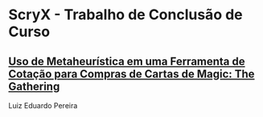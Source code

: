 # ScryX - Trabalho de Conclusão de Curso

## [Uso de Metaheurística em uma Ferramenta de Cotação para Compras de Cartas de Magic: The Gathering](https://github.com/luizedu9/Monografia)

Luiz Eduardo Pereira
